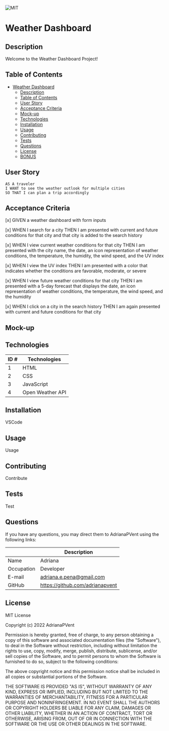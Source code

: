 ![MIT](https://img.shields.io/badge/License-MIT-blue)
# Weather Dashboard

## Description

Welcome to the Weather Dashboard Project!


## Table of Contents

- [Weather Dashboard](#)
  - [Description](#description)
  - [Table of Contents](#table-of-contents)
  - [User Story](#user-story)
  - [Acceptance Criteria](#acceptance-criteria)
  - [Mock-up](#mock-up)
  - [Technologies](#technologies)
  - [Installation](#installation)
  - [Usage](#usage)
  - [Contributing](#contributing)
  - [Tests](#tests)
  - [Questions](#questions)
  - [License](#license)
  - [BONUS](#bonus)

## User Story

~~~
AS A traveler
I WANT to see the weather outlook for multiple cities
SO THAT I can plan a trip accordingly
~~~

## Acceptance Criteria

[x] GIVEN a weather dashboard with form inputs

[x] WHEN I search for a city
    THEN I am presented with current and future conditions for that city and that city is added to the search history

[x] WHEN I view current weather conditions for that city
    THEN I am presented with the city name, the date, an icon representation of weather conditions, the temperature, the humidity, the wind speed, and the UV index

[x] WHEN I view the UV index
    THEN I am presented with a color that indicates whether the conditions are favorable, moderate, or severe

[x] WHEN I view future weather conditions for that city
    THEN I am presented with a 5-day forecast that displays the date, an icon representation of weather conditions, the temperature, the wind speed, and the humidity

[x] WHEN I click on a city in the search history
    THEN I am again presented with current and future conditions for that city

## Mock-up








## Technologies
| ID # | Technologies |
| --- | --- |
| 1 | HTML |
| 2 | CSS |
| 3 | JavaScript |
| 4 | Open Weather API |


## Installation

VSCode

## Usage

Usage

## Contributing

Contribute

## Tests

Test

## Questions

If you have any questions, you may direct them to AdrianaPVent using the following links:

| | Description |
| --- | --- |
| Name | Adriana |
| Occupation | Developer |
| E-mail | <adriana.e.pena@gmail.com> |
| GitHub | <https://github.com/adrianapvent> |

## License

MIT License

Copyright (c) 2022 AdrianaPVent

Permission is hereby granted, free of charge, to any person obtaining a copy
of this software and associated documentation files (the "Software"), to deal
in the Software without restriction, including without limitation the rights
to use, copy, modify, merge, publish, distribute, sublicense, and/or sell
copies of the Software, and to permit persons to whom the Software is
furnished to do so, subject to the following conditions:

The above copyright notice and this permission notice shall be included in all
copies or substantial portions of the Software.

THE SOFTWARE IS PROVIDED "AS IS", WITHOUT WARRANTY OF ANY KIND, EXPRESS OR
IMPLIED, INCLUDING BUT NOT LIMITED TO THE WARRANTIES OF MERCHANTABILITY,
FITNESS FOR A PARTICULAR PURPOSE AND NONINFRINGEMENT. IN NO EVENT SHALL THE
AUTHORS OR COPYRIGHT HOLDERS BE LIABLE FOR ANY CLAIM, DAMAGES OR OTHER
LIABILITY, WHETHER IN AN ACTION OF CONTRACT, TORT OR OTHERWISE, ARISING FROM,
OUT OF OR IN CONNECTION WITH THE SOFTWARE OR THE USE OR OTHER DEALINGS IN THE
SOFTWARE.
